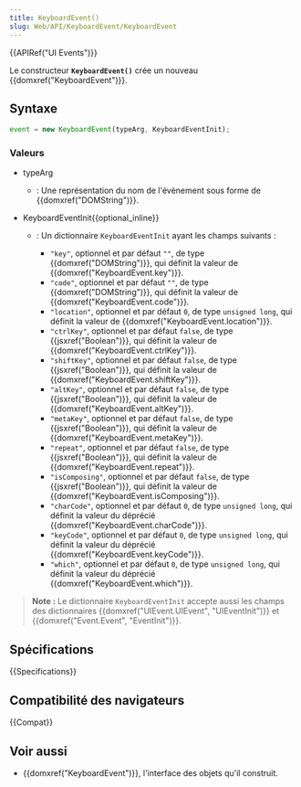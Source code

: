 ```yaml
---
title: KeyboardEvent()
slug: Web/API/KeyboardEvent/KeyboardEvent
---
```


{{APIRef("UI Events")}}

Le constructeur **`KeyboardEvent()`** crée un nouveau {{domxref("KeyboardEvent")}}.

## Syntaxe

```js
event = new KeyboardEvent(typeArg, KeyboardEventInit);
```

### Valeurs

- typeArg
  - : Une représentation du nom de l'évènement sous forme de {{domxref("DOMString")}}.
- KeyboardEventInit{{optional_inline}}

  - : Un dictionnaire `KeyboardEventInit` ayant les champs suivants :

    - `"key"`, optionnel et par défaut `""`, de type {{domxref("DOMString")}}, qui définit la valeur de {{domxref("KeyboardEvent.key")}}.
    - `"code"`, optionnel et par défaut `""`, de type {{domxref("DOMString")}}, qui définit la valeur de {{domxref("KeyboardEvent.code")}}.
    - `"location"`, optionnel et par défaut `0`, de type `unsigned long`, qui définit la valeur de {{domxref("KeyboardEvent.location")}}.
    - `"ctrlKey"`, optionnel et par défaut `false`, de type {{jsxref("Boolean")}}, qui définit la valeur de {{domxref("KeyboardEvent.ctrlKey")}}.
    - `"shiftKey"`, optionnel et par défaut `false`, de type {{jsxref("Boolean")}}, qui définit la valeur de {{domxref("KeyboardEvent.shiftKey")}}.
    - `"altKey"`, optionnel et par défaut `false`, de type {{jsxref("Boolean")}}, qui définit la valeur de {{domxref("KeyboardEvent.altKey")}}.
    - `"metaKey"`, optionnel et par défaut `false`, de type {{jsxref("Boolean")}}, qui définit la valeur de {{domxref("KeyboardEvent.metaKey")}}.
    - `"repeat"`, optionnel et par défaut `false`, de type {{jsxref("Boolean")}}, qui définit la valeur de {{domxref("KeyboardEvent.repeat")}}.
    - `"isComposing"`, optionnel et par défaut `false`, de type {{jsxref("Boolean")}}, qui définit la valeur de {{domxref("KeyboardEvent.isComposing")}}.
    - `"charCode"`, optionnel et par défaut `0`, de type `unsigned long`, qui définit la valeur du déprécié {{domxref("KeyboardEvent.charCode")}}.
    - `"keyCode"`, optionnel et par défaut `0`, de type `unsigned long`, qui définit la valeur du déprécié {{domxref("KeyboardEvent.keyCode")}}.
    - `"which"`, optionnel et par défaut `0`, de type `unsigned long`, qui définit la valeur du déprécié {{domxref("KeyboardEvent.which")}}.

> **Note :** Le dictionnaire `KeyboardEventInit` accepte aussi les champs des dictionnaires {{domxref("UIEvent.UIEvent", "UIEventInit")}} et {{domxref("Event.Event", "EventInit")}}.

## Spécifications

{{Specifications}}

## Compatibilité des navigateurs

{{Compat}}

## Voir aussi

- {{domxref("KeyboardEvent")}}, l'interface des objets qu'il construit.
